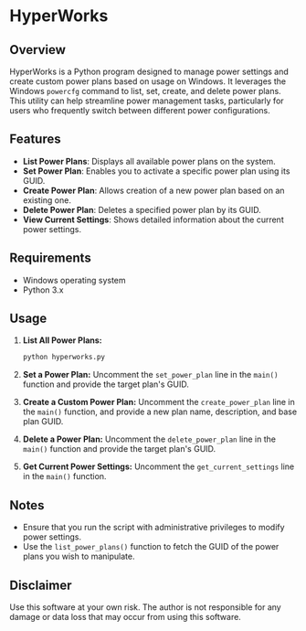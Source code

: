 # HyperWorks

## Overview

HyperWorks is a Python program designed to manage power settings and create custom power plans based on usage on Windows. It leverages the Windows `powercfg` command to list, set, create, and delete power plans. This utility can help streamline power management tasks, particularly for users who frequently switch between different power configurations.

## Features

- **List Power Plans**: Displays all available power plans on the system.
- **Set Power Plan**: Enables you to activate a specific power plan using its GUID.
- **Create Power Plan**: Allows creation of a new power plan based on an existing one.
- **Delete Power Plan**: Deletes a specified power plan by its GUID.
- **View Current Settings**: Shows detailed information about the current power settings.

## Requirements

- Windows operating system
- Python 3.x

## Usage

1. **List All Power Plans:**
   ```bash
   python hyperworks.py
   ```

2. **Set a Power Plan:**
   Uncomment the `set_power_plan` line in the `main()` function and provide the target plan's GUID.

3. **Create a Custom Power Plan:**
   Uncomment the `create_power_plan` line in the `main()` function, and provide a new plan name, description, and base plan GUID.

4. **Delete a Power Plan:**
   Uncomment the `delete_power_plan` line in the `main()` function and provide the target plan's GUID.

5. **Get Current Power Settings:**
   Uncomment the `get_current_settings` line in the `main()` function.

## Notes

- Ensure that you run the script with administrative privileges to modify power settings.
- Use the `list_power_plans()` function to fetch the GUID of the power plans you wish to manipulate.

## Disclaimer

Use this software at your own risk. The author is not responsible for any damage or data loss that may occur from using this software.